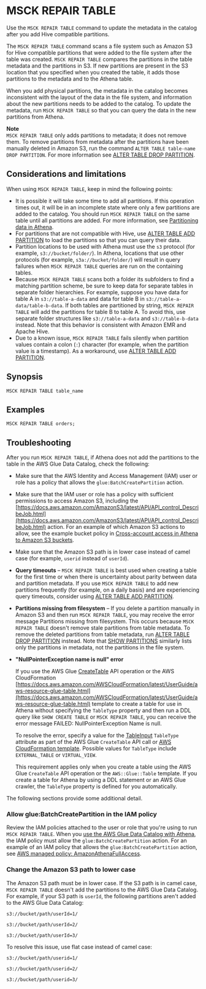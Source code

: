 # MSCK REPAIR TABLE<a name="msck-repair-table"></a>

Use the `MSCK REPAIR TABLE` command to update the metadata in the catalog after you add Hive compatible partitions\. 

The `MSCK REPAIR TABLE` command scans a file system such as Amazon S3 for Hive compatible partitions that were added to the file system after the table was created\. `MSCK REPAIR TABLE` compares the partitions in the table metadata and the partitions in S3\. If new partitions are present in the S3 location that you specified when you created the table, it adds those partitions to the metadata and to the Athena table\.

When you add physical partitions, the metadata in the catalog becomes inconsistent with the layout of the data in the file system, and information about the new partitions needs to be added to the catalog\. To update the metadata, run `MSCK REPAIR TABLE` so that you can query the data in the new partitions from Athena\.

**Note**  
`MSCK REPAIR TABLE` only adds partitions to metadata; it does not remove them\. To remove partitions from metadata after the partitions have been manually deleted in Amazon S3, run the command `ALTER TABLE table-name DROP PARTITION`\. For more information see [ALTER TABLE DROP PARTITION](alter-table-drop-partition.md)\. 

## Considerations and limitations<a name="msck-repair-table-considerations"></a>

When using `MSCK REPAIR TABLE`, keep in mind the following points:
+ It is possible it will take some time to add all partitions\. If this operation times out, it will be in an incomplete state where only a few partitions are added to the catalog\. You should run `MSCK REPAIR TABLE` on the same table until all partitions are added\. For more information, see [Partitioning data in Athena](partitions.md)\. 
+ For partitions that are not compatible with Hive, use [ALTER TABLE ADD PARTITION](alter-table-add-partition.md) to load the partitions so that you can query their data\.
+ Partition locations to be used with Athena must use the `s3` protocol \(for example, `s3://bucket/folder/`\)\. In Athena, locations that use other protocols \(for example, `s3a://bucket/folder/`\) will result in query failures when `MSCK REPAIR TABLE` queries are run on the containing tables\. 
+ Because `MSCK REPAIR TABLE` scans both a folder its subfolders to find a matching partition scheme, be sure to keep data for separate tables in separate folder hierarchies\. For example, suppose you have data for table A in `s3://table-a-data` and data for table B in `s3://table-a-data/table-b-data`\. If both tables are partitioned by string, `MSCK REPAIR TABLE` will add the partitions for table B to table A\. To avoid this, use separate folder structures like `s3://table-a-data` and `s3://table-b-data` instead\. Note that this behavior is consistent with Amazon EMR and Apache Hive\.
+ Due to a known issue, `MSCK REPAIR TABLE` fails silently when partition values contain a colon \(`:`\) character \(for example, when the partition value is a timestamp\)\. As a workaround, use [ALTER TABLE ADD PARTITION](alter-table-add-partition.md)\. 

## Synopsis<a name="synopsis"></a>

```
MSCK REPAIR TABLE table_name
```

## Examples<a name="examples"></a>

```
MSCK REPAIR TABLE orders;
```

## Troubleshooting<a name="msck-repair-table-troubleshooting"></a>

After you run `MSCK REPAIR TABLE`, if Athena does not add the partitions to the table in the AWS Glue Data Catalog, check the following:
+ Make sure that the AWS Identity and Access Management \(IAM\) user or role has a policy that allows the `glue:BatchCreatePartition` action\.
+ Make sure that the IAM user or role has a policy with sufficient permissions to access Amazon S3, including the [https://docs.aws.amazon.com/AmazonS3/latest/API/API_control_DescribeJob.html](https://docs.aws.amazon.com/AmazonS3/latest/API/API_control_DescribeJob.html) action\. For an example of which Amazon S3 actions to allow, see the example bucket policy in [Cross\-account access in Athena to Amazon S3 buckets](cross-account-permissions.md)\.
+ Make sure that the Amazon S3 path is in lower case instead of camel case \(for example, `userid` instead of `userId`\)\.
+ **Query timeouts** – `MSCK REPAIR TABLE` is best used when creating a table for the first time or when there is uncertainty about parity between data and partition metadata\. If you use `MSCK REPAIR TABLE` to add new partitions frequently \(for example, on a daily basis\) and are experiencing query timeouts, consider using [ALTER TABLE ADD PARTITION](alter-table-add-partition.md)\.
+ **Partitions missing from filesystem** – If you delete a partition manually in Amazon S3 and then run `MSCK REPAIR TABLE`, you may receive the error message Partitions missing from filesystem\. This occurs because `MSCK REPAIR TABLE` doesn't remove stale partitions from table metadata\. To remove the deleted partitions from table metadata, run [ALTER TABLE DROP PARTITION](alter-table-drop-partition.md) instead\. Note that [SHOW PARTITIONS](show-partitions.md) similarly lists only the partitions in metadata, not the partitions in the file system\.
+ **"NullPointerException name is null" error**

  If you use the AWS Glue [CreateTable](https://docs.aws.amazon.com/glue/latest/webapi/API_CreateTable.html) API operation or the AWS CloudFormation [https://docs.aws.amazon.com/AWSCloudFormation/latest/UserGuide/aws-resource-glue-table.html](https://docs.aws.amazon.com/AWSCloudFormation/latest/UserGuide/aws-resource-glue-table.html) template to create a table for use in Athena without specifying the `TableType` property and then run a DDL query like `SHOW CREATE TABLE` or `MSCK REPAIR TABLE`, you can receive the error message FAILED: NullPointerException Name is null\. 

  To resolve the error, specify a value for the [TableInput](https://docs.aws.amazon.com/glue/latest/webapi/API_TableInput.html) `TableType` attribute as part of the AWS Glue `CreateTable` API call or [AWS CloudFormation template](https://docs.aws.amazon.com/AWSCloudFormation/latest/UserGuide/aws-properties-glue-table-tableinput.html)\. Possible values for `TableType` include `EXTERNAL_TABLE` or `VIRTUAL_VIEW`\.

  This requirement applies only when you create a table using the AWS Glue `CreateTable` API operation or the `AWS::Glue::Table` template\. If you create a table for Athena by using a DDL statement or an AWS Glue crawler, the `TableType` property is defined for you automatically\. 

The following sections provide some additional detail\.

### Allow glue:BatchCreatePartition in the IAM policy<a name="msck-repair-table-troubleshooting-allow-gluebatchcreatepartition-in-the-policy"></a>

Review the IAM policies attached to the user or role that you're using to run `MSCK REPAIR TABLE`\. When you [use the AWS Glue Data Catalog with Athena](glue-athena.md), the IAM policy must allow the `glue:BatchCreatePartition` action\. For an example of an IAM policy that allows the `glue:BatchCreatePartition` action, see [AWS managed policy: AmazonAthenaFullAccess](managed-policies.md#amazonathenafullaccess-managed-policy)\.

### Change the Amazon S3 path to lower case<a name="msck-repair-table-troubleshooting-change-the-amazon-s3-path-to-flat-case"></a>

The Amazon S3 path must be in lower case\. If the S3 path is in camel case, `MSCK REPAIR TABLE` doesn't add the partitions to the AWS Glue Data Catalog\. For example, if your S3 path is `userId`, the following partitions aren't added to the AWS Glue Data Catalog:

```
s3://bucket/path/userId=1/

s3://bucket/path/userId=2/

s3://bucket/path/userId=3/
```

To resolve this issue, use flat case instead of camel case:

```
s3://bucket/path/userid=1/

s3://bucket/path/userid=2/

s3://bucket/path/userid=3/
```